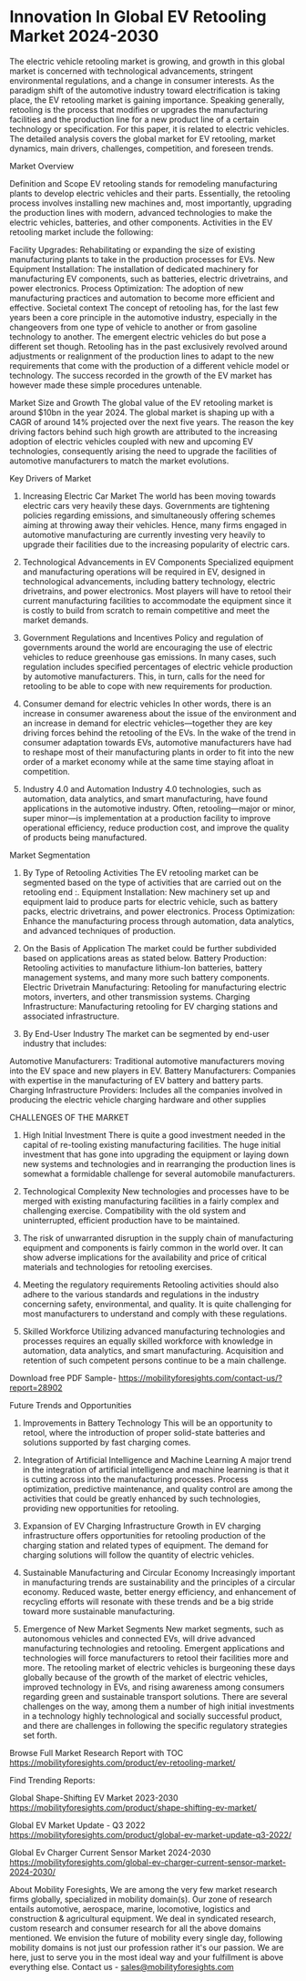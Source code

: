 # Innovation In Global EV Retooling Market  2024-2030 #
The electric vehicle retooling  market is growing, and growth in this global market is concerned with technological advancements, stringent environmental regulations, and a change in consumer interests. As the paradigm shift of the automotive industry toward electrification is taking place, the EV retooling market is gaining importance. Speaking generally, retooling is the process that modifies or upgrades the manufacturing facilities and the production line for a new product line of a certain technology or specification. For this paper, it is related to electric vehicles. The detailed analysis covers the global market for EV retooling, market dynamics, main drivers, challenges, competition, and foreseen trends.

Market Overview

Definition and Scope
EV retooling stands for remodeling manufacturing plants to develop electric vehicles and their parts. Essentially, the retooling process involves installing new machines and, most importantly, upgrading the production lines with modern, advanced technologies to make the electric vehicles, batteries, and other components. Activities in the EV retooling market include the following:

Facility Upgrades: Rehabilitating or expanding the size of existing manufacturing plants to take in the production processes for EVs.
New Equipment Installation: The installation of dedicated machinery for manufacturing EV components, such as batteries, electric drivetrains, and power electronics.
Process Optimization: The adoption of new manufacturing practices and automation to become more efficient and effective.
Societal context
The concept of retooling has, for the last few years been a core principle in the automotive industry, especially in the changeovers from one type of vehicle to another or from gasoline technology to another. The emergent electric vehicles do but pose a different set though. Retooling has in the past exclusively revolved around adjustments or realignment of the production lines to adapt to the new requirements that come with the production of a different vehicle model or technology. The success recorded in the growth of the EV market has however made these simple procedures untenable.

Market Size and Growth
The global value of the EV retooling market is around $10bn in the year 2024. The global market is shaping up with a CAGR of around 14% projected over the next five years. The reason the key driving factors behind such high growth are attributed to the increasing adoption of electric vehicles coupled with new and upcoming EV technologies, consequently arising the need to upgrade the facilities of automotive manufacturers to match the market evolutions.

Key Drivers of Market

1. Increasing Electric Car Market
The world has been moving towards electric cars very heavily these days. Governments are tightening policies regarding emissions, and simultaneously offering schemes aiming at throwing away their vehicles. Hence, many firms engaged in automotive manufacturing are currently investing very heavily to upgrade their facilities due to the increasing popularity of electric cars.

2. Technological Advancements in EV Components
Specialized equipment and manufacturing operations will be required in EV, designed in technological advancements, including battery technology, electric drivetrains, and power electronics. Most players will have to retool their current manufacturing facilities to accommodate the equipment since it is costly to build from scratch to remain competitive and meet the market demands.

3. Government Regulations and Incentives
Policy and regulation of governments around the world are encouraging the use of electric vehicles to reduce greenhouse gas emissions. In many cases, such regulation includes specified percentages of electric vehicle production by automotive manufacturers. This, in turn, calls for the need for retooling to be able to cope with new requirements for production.

4. Consumer demand for electric vehicles
In other words, there is an increase in consumer awareness about the issue of the environment and an increase in demand for electric vehicles—together they are key driving forces behind the retooling of the EVs. In the wake of the trend in consumer adaptation towards EVs, automotive manufacturers have had to reshape most of their manufacturing plants in order to fit into the new order of a market economy while at the same time staying afloat in competition.

5. Industry 4.0 and Automation
Industry 4.0 technologies, such as automation, data analytics, and smart manufacturing, have found applications in the automotive industry. Often, retooling—major or minor, super minor—is implementation at a production facility to improve operational efficiency, reduce production cost, and improve the quality of products being manufactured.

Market Segmentation

1. By Type of Retooling Activities
The EV retooling market can be segmented based on the type of activities that are carried out on the retooling end :.
Equipment Installation: New machinery set up and equipment laid to produce parts for electric vehicle, such as battery packs, electric drivetrains, and power electronics.
Process Optimization: Enhance the manufacturing process through automation, data analytics, and advanced techniques of production.
2) On the Basis of Application
The market could be further subdivided based on applications areas as stated below.
Battery Production: Retooling activities to manufacture lithium-Ion batteries, battery management systems, and many more such battery components.
Electric Drivetrain Manufacturing: Retooling for manufacturing electric motors, inverters, and other transmission systems.
Charging Infrastructure: Manufacturing retooling for EV charging stations and associated infrastructure.
3. By End-User Industry
The market can be segmented by end-user industry that includes:

Automotive Manufacturers: Traditional automotive manufacturers moving into the EV space and new players in EV.
Battery Manufacturers: Companies with expertise in the manufacturing of EV battery and battery parts.
Charging Infrastructure Providers: Includes all the companies involved in producing the electric vehicle charging hardware and other supplies

CHALLENGES OF THE MARKET

1. High Initial Investment
There is quite a good investment needed in the capital of re-tooling existing manufacturing facilities. The huge initial investment that has gone into upgrading the equipment or laying down new systems and technologies and in rearranging the production lines is somewhat a formidable challenge for several automobile manufacturers.
2. Technological Complexity
New technologies and processes have to be merged with existing manufacturing facilities in a fairly complex and challenging exercise. Compatibility with the old system and uninterrupted, efficient production have to be maintained.

3. The risk of unwarranted disruption in the supply chain of manufacturing equipment and components is fairly common in the world over. It can show adverse implications for the availability and price of critical materials and technologies for retooling exercises.

4. Meeting the regulatory requirements
Retooling activities should also adhere to the various standards and regulations in the industry concerning safety, environmental, and quality. It is quite challenging for most manufacturers to understand and comply with these regulations.

5. Skilled Workforce
Utilizing advanced manufacturing technologies and processes requires an equally skilled workforce with knowledge in automation, data analytics, and smart manufacturing. Acquisition and retention of such competent persons continue to be a main challenge.


Download free PDF Sample- https://mobilityforesights.com/contact-us/?report=28902

Future Trends and Opportunities

1. Improvements in Battery Technology
This will be an opportunity to retool, where the introduction of proper solid-state batteries and solutions supported by fast charging comes.

2. Integration of Artificial Intelligence and Machine Learning
A major trend in the integration of artificial intelligence and machine learning is that it is cutting across into the manufacturing processes. Process optimization, predictive maintenance, and quality control are among the activities that could be greatly enhanced by such technologies, providing new opportunities for retooling.

3. Expansion of EV Charging Infrastructure
Growth in EV charging infrastructure offers opportunities for retooling production of the charging station and related types of equipment. The demand for charging solutions will follow the quantity of electric vehicles.

4. Sustainable Manufacturing and Circular Economy
Increasingly important in manufacturing trends are sustainability and the principles of a circular economy. Reduced waste, better energy efficiency, and enhancement of recycling efforts will resonate with these trends and be a big stride toward more sustainable manufacturing.

5. Emergence of New Market Segments
New market segments, such as autonomous vehicles and connected EVs, will drive advanced manufacturing technologies and retooling. Emergent applications and technologies will force manufacturers to retool their facilities more and more.
The retooling market of electric vehicles is burgeoning these days globally because of the growth of the market of electric vehicles, improved technology in EVs, and rising awareness among consumers regarding green and sustainable transport solutions. There are several challenges on the way, among them a number of high initial investments in a technology highly technological and socially successful product, and there are challenges in following the specific regulatory strategies set forth.



Browse Full Market Research Report with TOC https://mobilityforesights.com/product/ev-retooling-market/

Find Trending Reports:

Global Shape-Shifting EV Market 2023-2030 https://mobilityforesights.com/product/shape-shifting-ev-market/


Global EV Market Update - Q3 2022 https://mobilityforesights.com/product/global-ev-market-update-q3-2022/



Global Ev Charger Current Sensor Market 2024-2030 https://mobilityforesights.com/global-ev-charger-current-sensor-market-2024-2030/




About Mobility Foresights,
We are among the very few market research firms globally, specialized in mobility domain(s). Our zone of research entails automotive, aerospace, marine, locomotive, logistics and construction & agricultural equipment. We deal in syndicated research, custom research and consumer research for all the above domains mentioned.
We envision the future of mobility every single day, following mobility domains is not just our profession rather it's our passion. We are here, just to serve you in the most ideal way and your fulfillment is above everything else. Contact us -  sales@mobilityforesights.com 


